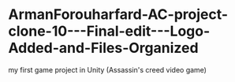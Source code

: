 # ArmanForouharfard-AC-project-clone-10---Final-edit---Logo-Added-and-Files-Organized
my first game project in Unity (Assassin's creed video game)
